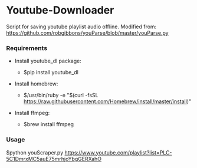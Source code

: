 # Youtube-Downloader
Script for saving youtube playlist audio offline.
Modified from: https://github.com/robgibbons/youParse/blob/master/youParse.py

### Requirements
- Install youtube_dl package:
  - $pip install youtube_dl

- Install homebrew:
  - $/usr/bin/ruby -e "$(curl -fsSL https://raw.githubusercontent.com/Homebrew/install/master/install)" 

- Install ffmpeg:
  - $brew install ffmpeg

### Usage
$python youScraper.py https://www.youtube.com/playlist?list=PLC-5C1DmrxMC5auE75mrhjoYbgGERXahO

